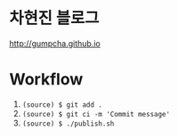 # 차현진 블로그

http://gumpcha.github.io


# Workflow

1. `(source) $ git add .`
1. `(source) $ git ci -m 'Commit message'`
1. `(source) $ ./publish.sh`
